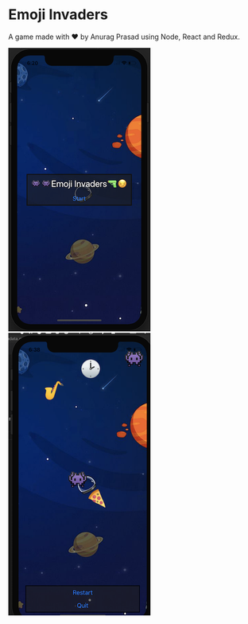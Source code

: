 # Emoji Invaders
A game made with ❤️ by Anurag Prasad using Node, React and Redux.

![homescreen](/assets/thumbnail.png)
![gameplay](/assets/gameplay.png)

